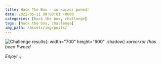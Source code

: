 ```yaml
---
title: Hack The Box - xorxorxor pwned!
date: 2022-05-11 00:00:01 +0000
categories: [hack the box, challenge]
tags: [hack the box, challenge]
img_path: /assets/img/posts/
---
```


![Challenge results](owned-xorxorxor.png){: width="700" height="600" .shadow}
*xorxorxor (has been Pwned*

*Enjoy! ;)*

